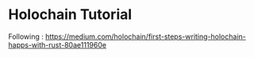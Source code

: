 
# Holochain Tutorial 

Following : https://medium.com/holochain/first-steps-writing-holochain-happs-with-rust-80ae111960e


